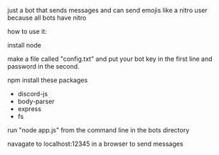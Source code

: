 just a bot that sends messages
and can send emojis like a nitro user because all bots have nitro

how to use it:

install node

make a file called "config.txt" and put your bot key in the first line and password in the second.

npm install these packages
- discord-js
- body-parser
- express
- fs

run "node app.js" from the command line in the bots directory

navagate to localhost:12345 in a browser to send messages